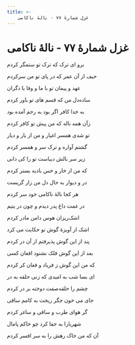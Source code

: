 ```yaml
---
title: >-
    غزل شمارهٔ ۷۷ - نالهٔ ناکامی
---
```

# غزل شمارهٔ ۷۷ - نالهٔ ناکامی

<div class="b" id="bn1"><div class="m1"><p>برو ای ترک که ترک تو ستمگر کردم</p></div>
<div class="m2"><p>حیف از آن عمر که در پای تو من سرکردم</p></div></div>
<div class="b" id="bn2"><div class="m1"><p>عهد و پیمان تو با ما و وفا با دگران</p></div>
<div class="m2"><p>ساده‌دل من که قسم های تو باور کردم</p></div></div>
<div class="b" id="bn3"><div class="m1"><p>به خدا کافر اگر بود به رحم آمده بود</p></div>
<div class="m2"><p>زآن همه ناله که من پیش تو کافر کردم</p></div></div>
<div class="b" id="bn4"><div class="m1"><p>تو شدی همسر اغیار و من از یار و دیار</p></div>
<div class="m2"><p>گشتم آواره و ترک سر و همسر کردم</p></div></div>
<div class="b" id="bn5"><div class="m1"><p>زیر سر بالش دیباست تو را کی دانی</p></div>
<div class="m2"><p>که من از خار و خس بادیه بستر کردم</p></div></div>
<div class="b" id="bn6"><div class="m1"><p>در و دیوار به حال دل من زار گریست</p></div>
<div class="m2"><p>هر کجا نالهٔ ناکامی خود سر کردم</p></div></div>
<div class="b" id="bn7"><div class="m1"><p>در غمت داغ پدر دیدم و چون در یتیم</p></div>
<div class="m2"><p>اشک‌ریزان هوس دامن مادر کردم</p></div></div>
<div class="b" id="bn8"><div class="m1"><p>اشک از آویزهٔ گوش تو حکایت می کرد</p></div>
<div class="m2"><p>پند از این گوش پذیرفتم از آن در کردم</p></div></div>
<div class="b" id="bn9"><div class="m1"><p>بعد از این گوش فلک نشنود افغان کسی</p></div>
<div class="m2"><p>که من این گوش ز فریاد و فغان کر کردم</p></div></div>
<div class="b" id="bn10"><div class="m1"><p>ای بسا شب به امیدی که زنی حلقه به در</p></div>
<div class="m2"><p>چشم را حلقه‌صفت دوخته بر در کردم</p></div></div>
<div class="b" id="bn11"><div class="m1"><p>جای می خون جگر ریخت به کامم ساقی</p></div>
<div class="m2"><p>گر هوای طرب و ساقی و ساغر کردم</p></div></div>
<div class="b" id="bn12"><div class="m1"><p>شهریارا به جفا کرد چو خاکم پامال</p></div>
<div class="m2"><p>آن که من خاک رهش را به سر افسر کردم</p></div></div>
